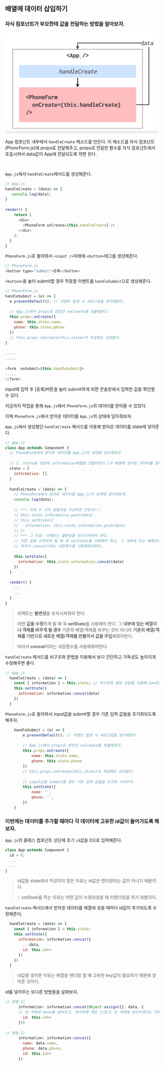 ## 배열에 데이터 삽입하기
### 자식 컴포넌트가 부모한테 값을 전달하는 방법을 알아보자.

<img src="./imgs/자식이부모에게전달.png" width="500" />

App 컴포넌트 내부에서 `handleCreate` 메소드를 만든다. 이 메소드를 자식 컴포넌트(PhonrForm.js)에 props로 전달해주고, props로 전달한 함수를 자식 컴포넌트에서 호출시켜서 data값이 App에 전달되도록 하면 된다.

<br/>

`App.js`에서 `handleCreate`메서드를 생성해준다.
```javascript
// App.js
handleCreate = (data) => {
   console.log(data);
}

render() {
    return (
      <div>
        <PhoneForm onCreate={this.handleCreate} />
      </div>
    );
  }
}
```

`PhoneForm.js`로 돌아와서 `<input />`아래에 `<button>`태그를 생성해준다. 
```javascript
// PhoneForm.js
<button type="submit">등록</button>
```
`<button>`을 눌러 submit할 경우 작동할 이벤트를 `handleSubmit`으로 생성해준다. 
```javascript
// PhoneForm.js
handleSubmit = (e) => {
  e.preventDefault(); // 이벤트 발생 시 새로고침을 방지해준다.

  // App.js에서 props로 받았던 onCreate를 호출해준다.
  this.props.onCreate({
    name: this.state.name,
    phone: this.state.phone
  })
  // this.props.onCreate(this.state)로 작성해도 상관없다.
}

.....
.....

<form  onSubmit={this.handleSubmit}>
.....
</form>
```
input에 입력 후 [등록]버튼을 눌러 submit하게 되면 콘솔창에서 입력한 값을 확인할 수 있다.

지금까지 작업을 통해 `App.js`에서 `PhoneForm.js`의 데이터를 받아올 수 있었다. 

이제 `PhoneForm.js`에서 받아온 데이터를 `App.js`의 상태에 담아줘보자.

`App.js`에서 생성했던 `handleCreate` 메서드를 이용해 받아온 데이터를 state에 넣어준다.
```javascript
// App.js
class App extends Component {
  // PhoneForm에서 받아온 데이터를 App.js의 상태에 담아줘보자.

  // 1. state를 생성해 information배열을 만들어준다.(이 배열에 받아온 데이터를 넣어줄 것이다.)
  state = {
    information: [],
  }

  handleCreate = (data) => {
    // PhoneForm에서 받아온 데이터를 App.js의 상태에 담아줘보자.
    console.log(data);

    // *** 아래 두 가지 방법처럼 작성하면 안된다!!!
    // this.state.information.push(data)
    // this.setState({
    //   information: this.state.information.push(data)
    // })
    // *** 그 이유: 리액트는 불변성을 유지시켜줘야 한다. 
    // 어떤 값을 수정하게 될 때 꼭 setState를 사용해야 하고, 그 내부에 있는 배열이나 객체를 바꾸게 될 경우 기존의 배열/객체를 바꾸는 것이 아니라 기존의 배열/객체를 기반으로 새로운 배열/객체를 만들어서 값을 주입해줘야한다.
    // 따라서 concat이라는 내장함수를 사용해줘야한다.

    this.setState({
      information: this.state.information.concat(data)
    })
  }

  render() {
    ...
    ...
  }
}
```
> 리액트는 **불변성**을 유지시켜줘야 한다. 
> 
> 어떤 **값을 수정**하게 될 때 꼭 **setState**를 사용해야 한다.
> 그 **내부에 있는 배열이나 객체를 바꾸게 될 경우** 기존의 배열/객체를 바꾸는 것이 아니라 **기존의 배열/객체를 기반으로 새로운 배열/객체를 만들어서 값을 주입**해줘야한다.
> 
> 따라서 **concat**이라는 내장함수를 사용해줘야한다.

`handleCreate` 메서드를 비구조화 문법을 이용해서 보다 간단하고 가독성도 높아지게 수정해주면 좋다.
```javascript
// App.js
  handleCreate = (data) => {
    const { information } = this.state; // 비구조화 할당 문법을 이용해 handleCreate메서드를 좀 더 간편하게 수정할 수 있다.(코드가 길어지는 것을 방지 + 가독성 높여줌)
    this.setState({
      information: information.concat(data)
    })
  }
```

`PhoneForm.js`로 돌아와서 input값을 submit할 경우 기존 입력 값들을 초기화되도록 해주자.
```javascript
    handleSubmit = (e) => {
        e.preventDefault(); // 이벤트 발생 시 새로고침을 방지해준다.

        // App.js에서 props로 받았던 onCreate를 호출해준다.
        this.props.onCreate({
            name: this.state.name,
            phone: this.state.phone
        })
        // this.props.onCreate(this.state)로 작성해도 상관없다.

        // input값을 submit할 경우 기존 입력 값들을 초기화 시켜주자.
        this.setState({
            name: '',
            phone: '',
        })
    }
 ```

### 이번에는 데이터를 추가할 때마다 각 데이터에 고유한 id값이 들어가도록 해보자.
`App.js`의 클래스 컴포넌트 상단에 초기 `id`값을 0으로 입력해준다.
```javascript
class App extends Component {
  id = 0;
  ...
  ...
}
```
> id값을 state에서 작성하지 않은 이유는 id값은 렌더링되는 값이 아니기 때문이다.
> 
> 💡 setState를 하는 이유는 어떤 값이 수정되었을 때 리렌더링을 하기 위함이다. 

`handleCreate` 메서드에서 받아온 데이터를 배열에 넣을 때마다 id값이 추가되도록 수정해준다.
```javascript
  handleCreate = (data) => {
    const { information } = this.state; 
    this.setState({
      information: information.concat({
        ...data, 
        id: this.id++
      })
    })
  }
```
> id값을 넣어준 이유는 배열을 렌더링 할 때 고유한 key값이 필요하기 때문에 넣어준 것이다.

id를 넣어주는 또다른 방법들을 살펴보자.
```javascript
// 방법 1) 
      information: information.concat(Object.assign({}, data, { 
      // 빈 객체에 data를 넣어주고, 마지막에 적은 {id}도 빈 객체에 넣어주겠다는 의미이다.
        id: this.id++
      }))

// 방법 2)      
      information: information.concat({
        name: data.name,
        phone: data.phone,
        id: this.id++
      })
```

